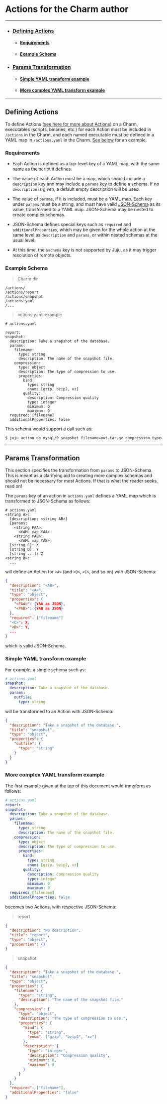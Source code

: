 # Actions for the Charm author

---

 - ### [Defining Actions](#defining-actions)
    - #### [Requirements](#requirements)
    - #### [Example Schema](#example-schema)
 - ### [Params Transformation](#params-transformation)
    - #### [Simple YAML transform example](#simple-yaml-transform-example)
    - #### [More complex YAML transform example](#more-complex-yaml-transform-example)

---

## Defining Actions

To define Actions ([see here for more about Actions](charms-actions.html)) on a Charm, executables (scripts, binaries, etc.) for each 
Action must be included in `/actions` in the Charm, and each named executable
must be defined in a YAML map in `/actions.yaml` in the Charm.  [See below](#example-schema) for
an example.

### Requirements

 - Each Action is defined as a top-level key of a YAML map, with the same name as
the script it defines.

 - The value of each Action must be a map, which should include a `description`
key and may include a `params` key to define a schema.  If no `description` is
given, a default empty description will be used.

 - The value of `params`, if it is included, must be a YAML map.  Each key under
`params` must be a string, and must have valid [JSON-Schema](http://json-schema.org/example2.html) as its value,
transformed to a YAML map.  JSON-Schema may be nested to create complex
schemas.

 - JSON-Schema defines special keys such as `required` and `additionalProperties`,
which may be given for the whole action at the same level as `description` and
`params`, or within nested schemas at the usual level.

 - At this time, the `$schema` key is not supported by Juju, as it may trigger
resolution of remote objects.

### Example Schema

 > Charm dir
```
/actions/
/actions/report
/actions/snapshot
/actions.yaml
/...
```

 > actions.yaml example
```
# actions.yaml

report:
snapshot: 
  description: Take a snapshot of the database.
  params:
    filename: 
      type: string
      description: The name of the snapshot file.
    compression:
      type: object
      description: The type of compression to use.
      properties:
        kind:
          type: string
          enum: [gzip, bzip2, xz]
        quality:
          description: Compression quality
          type: integer
          minimum: 0
          maximum: 9
  required: [filename]
  additionalProperties: false
```

This schema would support a call such as:

```bash
$ juju action do mysql/0 snapshot filename=out.tar.gz compression.type=gzip
```

---

## Params Transformation

This section specifies the transformation from `params` to JSON-Schema.  This
is meant as a clarifying aid to creating more complex schemas and should not
be necessary for most Actions.  If that is what the reader seeks, read on!

The `params` key of an action in `actions.yaml` defines a YAML map which is
transformed to JSON-Schema as follows: 

```
# actions.yaml
<string A>:
  [description: <string AB>]
  [params:
    <string PAA>:
      <YAML map YAA>
    <string PAB>: 
      <YAML map YAB>]
  [string C]: X
  [string D]: Y
  [string ...]: Z
<string B>:
  ...
```

will define an Action for `<A>` (and `<B>`, `<C>`, and so on) with JSON-Schema:

```json
{
  "description": "<AB>",
  "title": "<A>",
  "type": "object",
  "properties": {
    "<PAA>": {YAA as JSON},
    "<PAB>": {YAB as JSON}
  },
  "required": ["filename"]
  "<C>": X,
  "<D>": Y,
  ...
}
```

which is valid JSON-Schema.

### Simple YAML transform example

For example, a simple schema such as:

```yaml
# actions.yaml
snapshot:
  description: Take a snapshot of the database.
  params:
    outfile:
      type: string
```

will be transformed to an Action with JSON-Schema:

```json
{
  "description": "Take a snapshot of the database.",
  "title": "snapshot",
  "type": "object",
  "properties": {
    "outfile": {
      "type": "string"
    }
  }
}
```

### More complex YAML transform example

The first example given at the top of this document would transform as follows:

```yaml
# actions.yaml
report:
snapshot: 
  description: Take a snapshot of the database.
  params:
    filename: 
      type: string
      description: The name of the snapshot file.
    compression:
      type: object
      description: The type of compression to use.
      properties:
        kind:
          type: string
          enum: [gzip, bzip2, xz]
        quality:
          description: Compression quality
          type: integer
          minimum: 0
          maximum: 9
  required: [filename]
  additionalProperties: false
```

becomes two Actions, with respective JSON-Schema:

 > report
```json
{
  "description": "No description",
  "title": "report",
  "type": "object",
  "properties": {}
}
```

> snapshot
```json
{
  "description": "Take a snapshot of the database.",
  "title": "snapshot",
  "type": "object",
  "properties": {
    "filename": {
      "type": "string",
      "description": "The name of the snapshot file."
    },
    "compression": {
      "type": "object",
      "description": "The type of compression to use.",
      "properties": {
        "kind": {
          "type": "string",
          "enum": ["gzip", "bzip2", "xz"]
        },
        "description": {
          "type": "integer",
          "description": "Compression quality",
          "minimum": 0,
          "maximum": 9
        }
      }
    }
  },
  "required": ["filename"],
  "additionalProperties": "false"
}
```